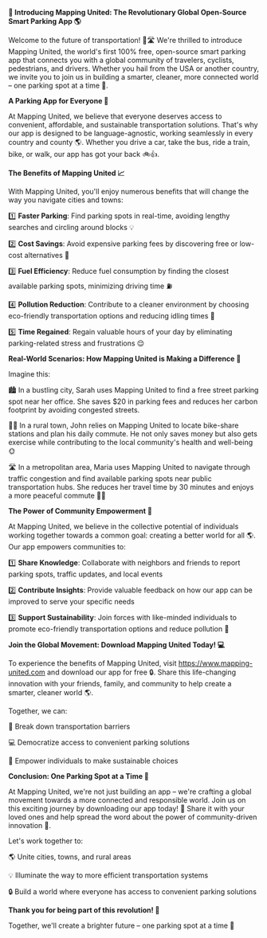 **🚀 Introducing Mapping United: The Revolutionary Global Open-Source Smart Parking App 🌎**

Welcome to the future of transportation! 🚗🛣️ We're thrilled to introduce Mapping United, the world's first 100% free, open-source smart parking app that connects you with a global community of travelers, cyclists, pedestrians, and drivers. Whether you hail from the USA or another country, we invite you to join us in building a smarter, cleaner, more connected world – one parking spot at a time 🌟.

**A Parking App for Everyone 👥**

At Mapping United, we believe that everyone deserves access to convenient, affordable, and sustainable transportation solutions. That's why our app is designed to be language-agnostic, working seamlessly in every country and county 🌎. Whether you drive a car, take the bus, ride a train, bike, or walk, our app has got your back 🚲👍.

**The Benefits of Mapping United 📈**

With Mapping United, you'll enjoy numerous benefits that will change the way you navigate cities and towns:

1️⃣ **Faster Parking**: Find parking spots in real-time, avoiding lengthy searches and circling around blocks 💡

2️⃣ **Cost Savings**: Avoid expensive parking fees by discovering free or low-cost alternatives 🤑

3️⃣ **Fuel Efficiency**: Reduce fuel consumption by finding the closest available parking spots, minimizing driving time ⛽️

4️⃣ **Pollution Reduction**: Contribute to a cleaner environment by choosing eco-friendly transportation options and reducing idling times 🌿

5️⃣ **Time Regained**: Regain valuable hours of your day by eliminating parking-related stress and frustrations 😌

**Real-World Scenarios: How Mapping United is Making a Difference 🌟**

Imagine this:

🏙️ In a bustling city, Sarah uses Mapping United to find a free street parking spot near her office. She saves $20 in parking fees and reduces her carbon footprint by avoiding congested streets.

🚴‍♂️ In a rural town, John relies on Mapping United to locate bike-share stations and plan his daily commute. He not only saves money but also gets exercise while contributing to the local community's health and well-being 🌞

🛣️ In a metropolitan area, Maria uses Mapping United to navigate through traffic congestion and find available parking spots near public transportation hubs. She reduces her travel time by 30 minutes and enjoys a more peaceful commute 🚶‍♀️

**The Power of Community Empowerment 🤝**

At Mapping United, we believe in the collective potential of individuals working together towards a common goal: creating a better world for all 🌎. Our app empowers communities to:

1️⃣ **Share Knowledge**: Collaborate with neighbors and friends to report parking spots, traffic updates, and local events

2️⃣ **Contribute Insights**: Provide valuable feedback on how our app can be improved to serve your specific needs

3️⃣ **Support Sustainability**: Join forces with like-minded individuals to promote eco-friendly transportation options and reduce pollution 🌟

**Join the Global Movement: Download Mapping United Today! 💻**

To experience the benefits of Mapping United, visit https://www.mapping-united.com and download our app for free 🔒. Share this life-changing innovation with your friends, family, and community to help create a smarter, cleaner world 🌎.

Together, we can:

🚀 Break down transportation barriers

💻 Democratize access to convenient parking solutions

🌟 Empower individuals to make sustainable choices

**Conclusion: One Parking Spot at a Time 🌟**

At Mapping United, we're not just building an app – we're crafting a global movement towards a more connected and responsible world. Join us on this exciting journey by downloading our app today! 🚀 Share it with your loved ones and help spread the word about the power of community-driven innovation 🤝.

Let's work together to:

🌎 Unite cities, towns, and rural areas

💡 Illuminate the way to more efficient transportation systems

🔒 Build a world where everyone has access to convenient parking solutions

**Thank you for being part of this revolution! 🙏**

Together, we'll create a brighter future – one parking spot at a time 💫